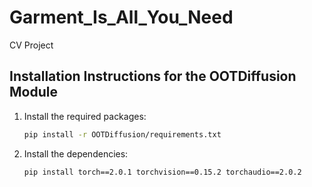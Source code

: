 # Garment_Is_All_You_Need
CV Project

## Installation Instructions for the OOTDiffusion Module

1. Install the required packages:
   ```bash
   pip install -r OOTDiffusion/requirements.txt
2. Install the dependencies:
    ```bash
   pip install torch==2.0.1 torchvision==0.15.2 torchaudio==2.0.2
